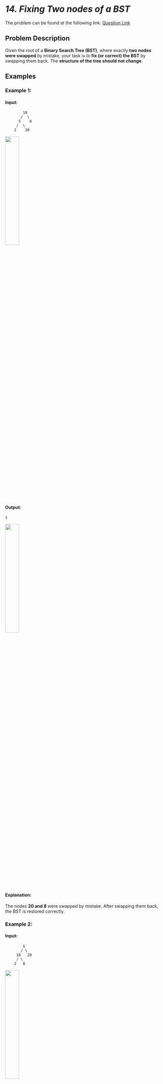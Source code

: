 # _14. Fixing Two nodes of a BST_ 


The problem can be found at the following link: [Question Link](https://www.geeksforgeeks.org/batch/gfg-160-problems/track/tree-gfg-160/problem/fixed-two-nodes-of-a-bst)  

## **Problem Description**  

Given the root of a **Binary Search Tree (BST)**, where exactly **two nodes were swapped** by mistake, your task is to **fix (or correct) the BST** by swapping them back. The **structure of the tree should not change**.  

## **Examples**

### **Example 1:**  

#### **Input:**  
```
        10
       /  \
      5    8
     /  \
    2    20
```

<img src="https://github.com/user-attachments/assets/b3a4854c-a13c-49a4-89ec-f21dd98fbade" width="30%">

#### **Output:**  
```
1
```

<img src="https://github.com/user-attachments/assets/eec53814-0d5d-4047-b24c-f4be44041eb7" width="30%">


#### **Explanation:**  
The nodes **20 and 8** were swapped by mistake. After swapping them back, the BST is restored correctly.  


### **Example 2:**  

#### **Input:**  
```
        5
       / \
     10   20
     / \    
    2   8    
```

<img src="https://github.com/user-attachments/assets/de261078-d5c2-4412-ae17-8afb5cf71937" width="30%">


#### **Output:**  
```
1
```

<img src="https://github.com/user-attachments/assets/6f588971-07ab-4702-8e1b-4756ba0123a4" width="30%">


#### **Explanation:**  
The nodes **10 and 5** were swapped by mistake. After swapping them back, the BST is restored correctly.  


### **Constraints:**  
- $\(1 \leq \text{Number of Nodes} \leq 10^3\)$  


## **My Approach**  

### **Optimized Inorder Traversal (`O(N)` Time, `O(H)` Space)**
1. **Use an inorder traversal** to detect swapped nodes in the BST.  
2. **Identify the two misplaced nodes:**  
   - If a node appears **larger than the next node**, it's incorrectly placed.  
   - Track the **first misplaced node** and the **second misplaced node**.  
3. **Swap the values of the two misplaced nodes** to restore the BST.  

### **Algorithm Steps:**  
1. **Perform an inorder traversal** to find the two misplaced nodes.  
2. If the first misplaced node is found, store it in `first`.  
3. If a second misplaced node is found later, store it in `last`.  
4. If there's no second misplaced node, use the `middle` node instead.  
5. **Swap the values** of the two misplaced nodes.  


## **Time and Auxiliary Space Complexity**  

- **Expected Time Complexity:** `O(N)`, since we traverse each node once.  
- **Expected Auxiliary Space Complexity:** `O(H)`, due to the recursion stack in the inorder traversal.  


## **Code (C++)**  

```cpp
class Solution {
public:
    void correctBST(Node* root) {
        Node *first = nullptr, *middle = nullptr, *last = nullptr, *prev = nullptr;
        function<void(Node*)> inorder = [&](Node* node) {
            if (!node) return;
            inorder(node->left);
            if (prev && node->data < prev->data) {
                if (!first) first = prev, middle = node;
                else last = node;
            }
            prev = node;
            inorder(node->right);
        };
        inorder(root);
        swap(first->data, last ? last->data : middle->data);
    }
};
```


<details>
  <summary><h2 align="center">🌲 Alternative Approaches</h2></summary>

## **2️⃣ Iterative Inorder Traversal (Stack)**
### **Approach**
1. **Use a stack for inorder traversal** (instead of recursion).  
2. **Detect swapped nodes** by checking the inorder order.  
3. **Swap the incorrect nodes back** to restore the BST.  

```cpp
class Solution {
public:
    void correctBST(Node* root) {
        stack<Node*> st;
        Node *first = nullptr, *middle = nullptr, *last = nullptr, *prev = nullptr;
        
        while (!st.empty() || root) {
            while (root) {
                st.push(root);
                root = root->left;
            }
            root = st.top(); st.pop();
            if (prev && root->data < prev->data) {
                if (!first) first = prev, middle = root;
                else last = root;
            }
            prev = root;
            root = root->right;
        }
        
        swap(first->data, last ? last->data : middle->data);
    }
};
```
🔹 **Avoids recursion stack overflow issues using an explicit stack.**  


## **3️⃣ Morris Traversal (`O(1)` Space)**
### **Approach**
1. **Use Morris Traversal** to perform an **inorder traversal without extra space**.  
2. **Identify misplaced nodes** while modifying the BST structure temporarily.  
3. **Restore the BST by swapping the misplaced nodes.**  

```cpp
class Solution {
public:
    void correctBST(Node* root) {
        Node *first = nullptr, *middle = nullptr, *last = nullptr, *prev = nullptr;
        
        while (root) {
            if (!root->left) {
                if (prev && root->data < prev->data) {
                    if (!first) first = prev, middle = root;
                    else last = root;
                }
                prev = root;
                root = root->right;
            } else {
                Node* pre = root->left;
                while (pre->right && pre->right != root) pre = pre->right;
                if (!pre->right) {
                    pre->right = root;
                    root = root->left;
                } else {
                    pre->right = nullptr;
                    if (prev && root->data < prev->data) {
                        if (!first) first = prev, middle = root;
                        else last = root;
                    }
                    prev = root;
                    root = root->right;
                }
            }
        }
        swap(first->data, last ? last->data : middle->data);
    }
};
```
🔹 **Uses `O(1)` space without recursion or extra stack.**  


## **Comparison of Approaches**  

| **Approach**            | ⏱️ **Time Complexity** | 🗂️ **Space Complexity** | ⚡ **Method**     | ✅ **Pros**                           | ⚠️ **Cons**                            |
|----------------|-----------------|------------------|---------------|--------------------------------|----------------------------------|
| **Recursive Inorder**  | 🟢 `O(N)`      | 🟡 `O(H)`        | Recursion     | Simple and easy to implement  | Uses recursion stack space      |
| **Iterative Inorder**  | 🟢 `O(N)`      | 🟡 `O(H)`        | Stack-based   | Avoids recursion depth issues | Uses extra memory for stack     |
| **Morris Traversal**   | 🟢 `O(N)`      | 🟢 `O(1)`        | No extra space | No additional memory needed   | Modifies tree temporarily       |

## 💡 **Best Choice?**
- ✅ **For space efficiency:** Morris Traversal (`O(1)` space).  
- ✅ **For simplicity:** Recursive Inorder Traversal.  
- ✅ **For large trees:** Iterative Inorder Traversal avoids recursion depth issues.  

</details>



## **Code (Java)**  

```java
class Solution {
    Node first, middle, last, prev;

    void inorder(Node root) {
        if (root == null) return;
        inorder(root.left);
        if (prev != null && root.data < prev.data) {
            if (first == null) {
                first = prev;
                middle = root;
            } else {
                last = root;
            }
        }
        prev = root;
        inorder(root.right);
    }

    void correctBST(Node root) {
        first = middle = last = prev = null;
        inorder(root);
        int temp = first.data;
        first.data = (last != null) ? last.data : middle.data;
        if (last != null) last.data = temp;
        else middle.data = temp;
    }
}
```

## **Code (Python)**  

```python
class Solution:
    def correctBST(self, root):
        self.first = self.middle = self.last = self.prev = None

        def inorder(node):
            if not node:
                return
            inorder(node.left)
            if self.prev and node.data < self.prev.data:
                if not self.first:
                    self.first, self.middle = self.prev, node
                else:
                    self.last = node
            self.prev = node
            inorder(node.right)

        inorder(root)
        self.first.data, (self.last or self.middle).data = (self.last or self.middle).data, self.first.data
```

